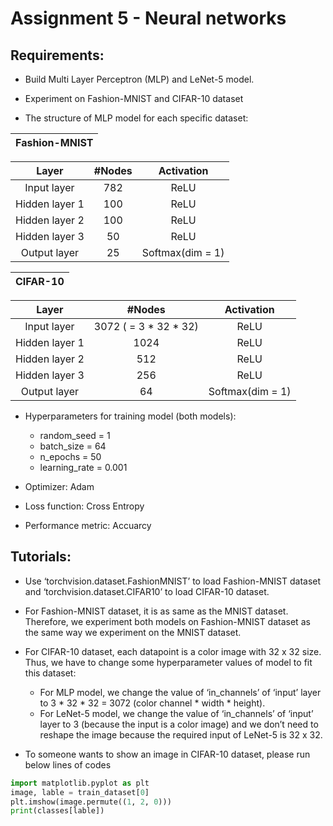 # Assignment 5 - Neural networks 

## Requirements:

- Build Multi Layer Perceptron (MLP) and LeNet-5 model.

- Experiment on Fashion-MNIST and CIFAR-10 dataset

- The structure of MLP model for each specific dataset:

|Fashion-MNIST|
|-|

|Layer|#Nodes|Activation|
|:-:|:-:|:-:|
|Input layer| 782| ReLU|
|Hidden layer 1| 100| ReLU|
|Hidden layer 2| 100| ReLU|
|Hidden layer 3| 50| ReLU|
|Output layer| 25| Softmax(dim = 1)|

|CIFAR-10|
|-|

|Layer |#Nodes |Activation|
|:-:|:-:|:-:|
|Input layer|3072 ( = 3 * 32 * 32)| ReLU|
|Hidden layer 1| 1024| ReLU|
|Hidden layer 2| 512| ReLU|
|Hidden layer 3| 256| ReLU|
|Output layer| 64| Softmax(dim = 1)|

- Hyperparameters for training model (both models):
    + random_seed = 1 
    + batch_size = 64
    + n_epochs = 50
    + learning_rate = 0.001
    
- Optimizer: Adam

- Loss function: Cross Entropy

- Performance metric: Accuarcy

## Tutorials:

- Use ‘torchvision.dataset.FashionMNIST’ to load Fashion-MNIST dataset and ‘torchvision.dataset.CIFAR10’ to load CIFAR-10 dataset.

- For Fashion-MNIST dataset, it is as same as the MNIST dataset. Therefore, we experiment both models on Fashion-MNIST dataset as the same way we experiment on the MNIST dataset.

- For CIFAR-10 dataset, each datapoint is a color image with 32 x 32 size. Thus, we have to change some hyperparameter values of model to fit this dataset:
    + For MLP model, we change the value of ‘in_channels’ of ‘input’ layer to 3 * 32 * 32 = 3072 (color channel * width * height).
    + For LeNet-5 model, we change the value of ‘in_channels’ of ‘input’ layer to 3 (because the input is a color image) and we don’t need to reshape the image because the required input of LeNet-5 is 32 x 32.

- To someone wants to show an image in CIFAR-10 dataset, please run below lines of codes

```python
import matplotlib.pyplot as plt
image, lable = train_dataset[0]
plt.imshow(image.permute((1, 2, 0)))
print(classes[lable])
```